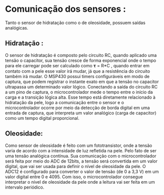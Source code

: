 # Comunicação dos sensores : 

Tanto o sensor de hidratação como o de oleosidade, possuem  saídas analógicas. 

## Hidratação : 
O sensor de hidratação é composto pelo circuito RC, quando aplicado uma tensão o capacitor, sua tensão cresce de forma exponencial onde o tempo para ele carregar pode ser calculado como 𝛕 = R*C , quando entrar em contato com a pele esse valor irá mudar, já que a resistência do circuito também irá mudar.
O MSP430 possui timers configuráveis em modo de captura, que podem registrar o instante exato em que a tensão no capacitor ultrapassa um determinado valor lógico. Conectando a saída do circuito RC a um pino de captura, o microcontrolador mede o tempo entre o início da carga e a transição lógica alta.
Esse tempo está diretamente relacionado à hidratação da pele, logo a comunicação entre o sensor e o microcontrolador ocorre por meio da detecção de borda digital em uma entrada de captura, que interpreta um valor analógico (carga de capacitor) como um tempo digital proporcional.

## Oleosidade: 
Como sensor de oleosidade é feito com um fototransistor, onde a tensão varia de acordo com a intensidade de luz refletida na pele. Pelo fato de ser uma tensão analógica contínua. Sua comunicação com o microcontrolador será feita por meio do ADC de 12bits, a tensão será convertida em um valor digital, que vai ser usada para definir o nível de oleosidade da pele. 
O ADC12 é configurado para converter o valor de tensão (de 0 a 3,3 V) em um valor digital entre 0 e 4095. Com isso, o microcontrolador consegue interpretar o nível de oleosidade da pele onde a leitura vai ser feita em um intervalo periódico.
